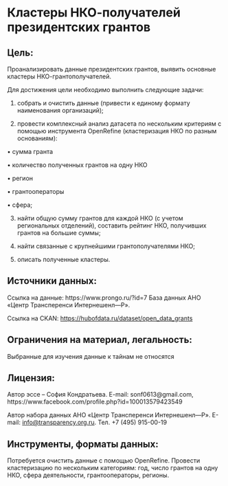<h1>Кластеры НКО-получателей президентских грантов</h1>

<h2>Цель:</h2>
Проанализировать данные президентских грантов, выявить основные кластеры НКО-грантополучателей. 

Для достижения цели необходимо выполнить следующие задачи: 

1. собрать и очистить данные (привести к единому формату наименования организаций);

2. провести комплексный анализ датасета по нескольким критериям с помощью инструмента OpenRefine (кластеризация НКО по разным основаниям):

• сумма гранта

• количество полученных грантов на одну НКО

• регион

• грантооператоры

• сфера;

3. найти общую сумму грантов для каждой НКО (с учетом региональных отделений), составить рейтинг НКО, получивших грантов на большие суммы;

4. найти связанные с крупнейшими грантополучателями НКО;

5. описать полученные кластеры.

<h2>Источники данных:</h2>
Ссылка на данные: https://www.prongo.ru/?id=7 База данных АНО «Центр Трансперенси Интернешенл—Р».

Ссылка на CKAN: https://hubofdata.ru/dataset/open_data_grants

<h2>Ограничения на материал, легальность:</h2>
Выбранные для изучения данные к тайнам не относятся

<h2>Лицензия:</h2>
Автор эссе – София Кондратьева. E-mail: sonf0613@gmail.com, https://www.facebook.com/profile.php?id=100013579423549

Автор набора данных АНО «Центр Трансперенси Интернешенл—Р». E-mail:  info@transparency.org.ru. Тел. +7 (495) 915-00-19

<h2>Инструменты, форматы данных:</h2>
Потребуется очистить данные с помощью OpenRefine. Провести кластеризацию по нескольким категориям: год, число грантов на одну НКО, сфера деятельности, грантооператоры, регионы.
